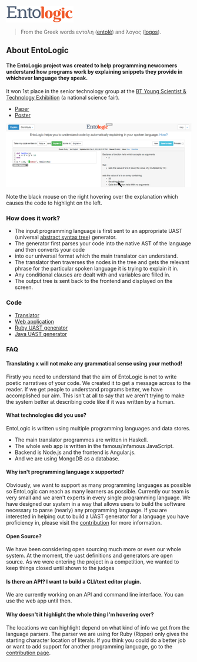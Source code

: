 ![EntoLogic](/entologic-logo-small.png)  

> From the Greek words εντολη ([entolé](https://en.wiktionary.org/wiki/%CE%B5%CE%BD%CF%84%CE%BF%CE%BB%CE%AE)) and λογος ([logos](https://en.wiktionary.org/wiki/%CE%BB%CE%BF%CE%B3%CE%BF%CF%82)).

About EntoLogic
---------------



#### The EntoLogic project was created to help programming newcomers understand how programs work by explaining snippets they provide in whichever language they speak.

It won 1st place in the senior technology group at the [BT Young Scientist & Technology Exhibition](http://www.btyoungscientist.com/) (a national science fair).

- [Paper](./paper.pdf)
- [Poster](./poster.pdf)


![explain](/explain.png)  

Note the black mouse on the right hovering over the explanation which causes the code to highlight on the left.



### How does it work?

*   The input programming language is first sent to an appropriate UAST (universal [abstract syntax tree](http://en.wikipedia.org/wiki/Abstract_syntax_tree)) generator.
*   The generator first parses your code into the native AST of the language and then converts your code
*   into our universal format which the main translator can understand.
*   The translator then traverses the nodes in the tree and gets the relevant phrase for the particular spoken language it is trying to explain it in.
*   Any conditional clauses are dealt with and variables are filled in.
*   The output tree is sent back to the frontend and displayed on the screen.

### Code

- [Translator](https://github.com/EntoLogic/translator)
- [Web application](https://github.com/EntoLogic/such_entologic)
- [Ruby UAST generator](https://github.com/EntoLogic/ruby_uast_gen)
- [Java UAST generator](https://github.com/EntoLogic/java_uast_gen)


### FAQ

#### Translating x will not make any grammatical sense using your method!

Firstly you need to understand that the aim of EntoLogic is not to write poetic narratives of your code. We created it to get a message across to the reader. If we get people to understand programs better, we have accomplished our aim. This isn't at all to say that we aren't trying to make the system better at describing code like if it was written by a human.

#### What technologies did you use?

EntoLogic is written using multiple programming languages and data stores.

*   The main translator programmes are written in Haskell.
*   The whole web app is written in the famous/infamous JavaScript.
*   Backend is Node.js and the frontend is Angular.js.
*   And we are using MongoDB as a database.

#### Why isn't programming language x supported?

Obviously, we want to support as many programming languages as possible so EntoLogic can reach as many learners as possible. Currently our team is very small and we aren't experts in every single programming language. We have designed our system in a way that allows users to build the software necessary to parse (nearly) any programming language. If you are interested in helping out to build a UAST generator for a language you have proficiency in, please visit the [contribution](./CONTRIBUTING.md) for more information.

#### Open Source?

We have been considering open sourcing much more or even our whole system. At the moment, the uast definitions and generators are open source. As we were entering the project in a competition, we wanted to keep things closed until shown to the judges

#### Is there an API? I want to build a CLI/text editor plugin.

We are currently working on an API and command line interface. You can use the web app until then.

#### Why doesn't it highlight the whole thing I'm hovering over?

The locations we can highlight depend on what kind of info we get from the language parsers. The parser we are using for Ruby (Ripper) only gives the starting character location of literals. If you think you could do a better job or want to add support for another programming language, go to the [contribution page](./CONTRIBUTING.md).

